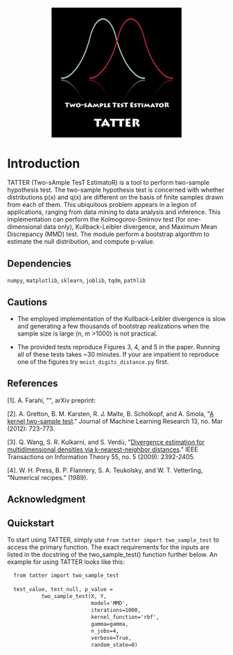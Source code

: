 <p align="center">
  <img src="logo.png" width="300" title="logo">
</p>

# Introduction

TATTER (Two-sAmple TesT EstimatoR) is a tool to perform two-sample hypothesis test.
 The two-sample hypothesis test is concerned with whether distributions
 p(x) and q(x) are different on the basis of finite samples drawn from each
 of them. This ubiquitous problem appears in a legion of applications,
 ranging from data mining to data analysis and inference.
 This implementation can perform the Kolmogorov-Smirnov test
 (for one-dimensional data only), Kullback-Leibler divergence,
 and Maximum Mean Discrepancy (MMD) test. The module perform a bootstrap
 algorithm to estimate the null distribution, and compute p-value.

## Dependencies

`numpy`, `matplotlib`, `sklearn`, `joblib`, `tqdm`, `pathlib`

## Cautions

- The employed implementation of the Kullback-Leibler divergence is slow
 and generating a few thousands of bootstrap realizations when the
 sample size is large (n, m >1000) is not practical.

- The provided tests reproduce Figures 3, 4, and 5 in the paper. Running
all of these tests takes ~30 minutes. If your are impatient to reproduce
one of the figures try `mnist_digits_distance.py` first.

## References

[1]. A. Farahi, "[]()", arXiv preprint:

[2]. A. Gretton, B. M. Karsten, R. J. Malte, B. Schölkopf, and A. Smola,
 "[A kernel two-sample test](http://www.jmlr.org/papers/v13/gretton12a.html)."
  Journal of Machine Learning Research 13, no. Mar (2012): 723-773.

[3]. Q. Wang, S. R. Kulkarni, and S. Verdú,
"[Divergence estimation for multidimensional densities via k-nearest-neighbor distances](https://ieeexplore.ieee.org/abstract/document/4839047)."
 IEEE Transactions on Information Theory 55, no. 5 (2009): 2392-2405.

[4]. W. H. Press, B. P. Flannery, S. A. Teukolsky, and W. T. Vetterling,
 "Numerical recipes." (1989).


## Acknowledgment


## Quickstart

To start using TATTER, simply use `from tatter import two_sample_test` to
access the primary function. The exact requirements for the inputs are
listed in the docstring of the two_sample_test() function further below.
An example for using TATTER looks like this:

      from tatter import two_sample_test

      test_value, test_null, p_value =
               two_sample_test(X, Y,
                               model='MMD',
                               iterations=1000,
                               kernel_function='rbf',
                               gamma=gamma,
                               n_jobs=4,
                               verbose=True,
                               random_state=0)

